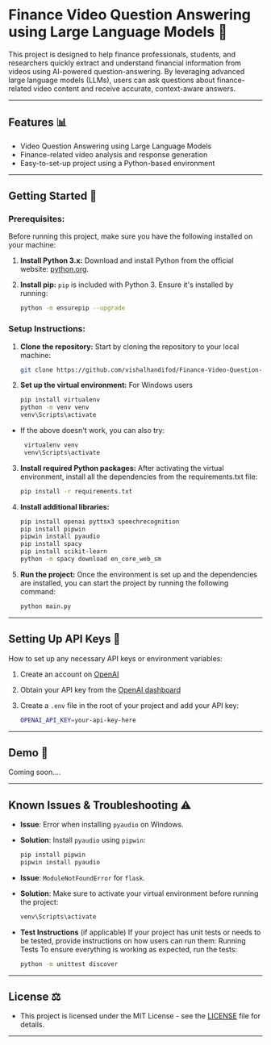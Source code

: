 # Finance Video Question Answering using Large Language Models 🌟
This project is designed to help finance professionals, students, and researchers quickly extract and understand financial information from videos using AI-powered question-answering. By leveraging advanced large language models (LLMs), users can ask questions about finance-related video content and receive accurate, context-aware answers.

---
 
## Features 📊
- Video Question Answering using Large Language Models
- Finance-related video analysis and response generation
- Easy-to-set-up project using a Python-based environment

--- 

## Getting Started 📝

### Prerequisites:

Before running this project, make sure you have the following installed on your machine:

1. **Install Python 3.x:**
   Download and install Python from the official website: [python.org](https://www.python.org/downloads/).

2. **Install pip:**
   `pip` is included with Python 3. Ensure it's installed by running:
   ```bash
   python -m ensurepip --upgrade

### Setup Instructions:

1. **Clone the repository:**
   Start by cloning the repository to your local machine:

   ```bash
   git clone https://github.com/vishalhandifod/Finance-Video-Question-and-Answering-using-LLM.git

2. **Set up the virtual environment:**
   For Windows users

   ```bash
   pip install virtualenv
   python -m venv venv
   venv\Scripts\activate
- If the above doesn't work, you can also try:
  ```bash
   virtualenv venv
   venv\Scripts\activate

3. **Install required Python packages:**
   After activating the virtual environment, install all the dependencies from the requirements.txt file:

   ```bash
   pip install -r requirements.txt

4. **Install additional libraries:**
   
   ```bash
   pip install openai pyttsx3 speechrecognition
   pip install pipwin
   pipwin install pyaudio
   pip install spacy
   pip install scikit-learn
   python -m spacy download en_core_web_sm

5. **Run the project:**
   Once the environment is set up and the dependencies are installed, you can start the project by running the following command:

   ```bash
   python main.py

---

## Setting Up API Keys 🔐
How to set up any necessary API keys or environment variables:

1. Create an account on [OpenAI](https://beta.openai.com/signup/)
2. Obtain your API key from the [OpenAI dashboard](https://beta.openai.com/account/api-keys)
3. Create a `.env` file in the root of your project and add your API key:

   ```bash
   OPENAI_API_KEY=your-api-key-here
   ```
   
---

## Demo 🚀
Coming soon....

---

## Known Issues & Troubleshooting ⚠️

- **Issue**: Error when installing `pyaudio` on Windows.
- **Solution**: Install `pyaudio` using `pipwin`:
  ```bash
  pip install pipwin
  pipwin install pyaudio
  ```

- **Issue**: `ModuleNotFoundError` for `flask`.
- **Solution**: Make sure to activate your virtual environment before running the project:
  ```bash
  venv\Scripts\activate

- **Test Instructions** (if applicable)
If your project has unit tests or needs to be tested, provide instructions on how users can run them: Running Tests
To ensure everything is working as expected, run the tests:
   ```bash
   python -m unittest discover
   ```
   
---

## License ⚖️
- This project is licensed under the MIT License - see the [LICENSE](LICENSE) file for details.

---



